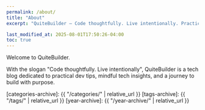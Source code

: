 ```yaml
---
permalink: /about/
title: "About"
excerpt: "QuiteBuilder – Code thoughtfully. Live intentionally. Practical dev tips, mindful tech insights, and a journey to build with purpose."

last_modified_at: 2025-08-01T17:50:26-04:00
toc: true
---
```


Welcome to QuiteBuilder.

With the slogan "Code thoughtfully. Live intentionally", QuiteBuilder is a tech blog dedicated to practical dev tips, mindful tech insights, and a journey to build with purpose.

[categories-archive]: {{ "/categories/" | relative_url }}
[tags-archive]: {{ "/tags/" | relative_url }}
[year-archive]: {{ "/year-archive/" | relative_url }}
